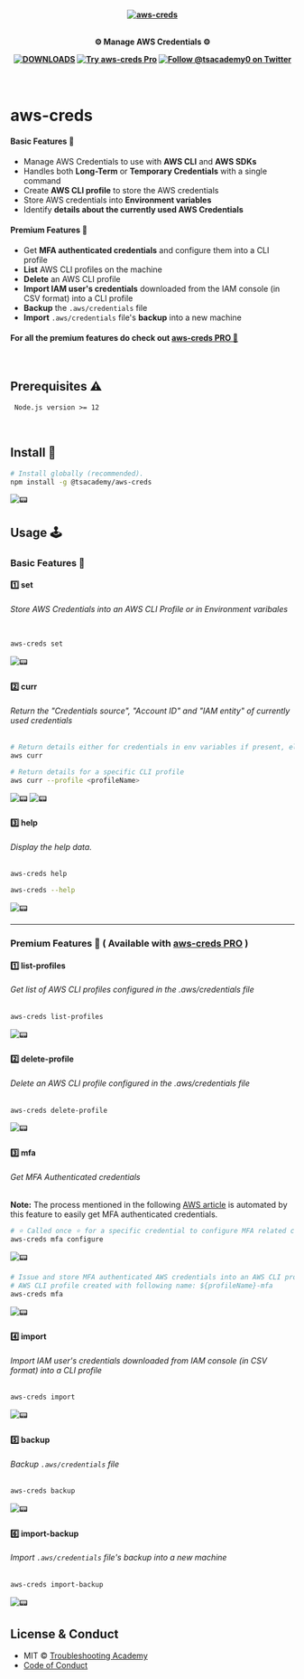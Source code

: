 <h4 align="center">
    <a href="https://github.com/tsacademy0/aws-creds">
        <img src="./.github/logo.jpg" alt="aws-creds" />
    </a>
    <br>
    <br>

⚙️ Manage AWS Credentials ⚙️

<a target="_blank" href="https://www.npmjs.com/package/@tsacademy/aws-creds">![DOWNLOADS](https://img.shields.io/npm/dt/@tsacademy/aws-creds?label=DOWNLOADS%20%20%E2%9D%AF&colorA=FFCD00&colorB=FFCD00&style=flat)</a> <a target="_blank" href="https://tsacademy0.gumroad.com/l/aws-creds">![Try aws-creds Pro](https://img.shields.io/badge/aws--creds%20PRO-%E2%86%92-FFCD00?colorA=FFCD00&colorB=FFCD00&style=flat)</a> <a target="_blank" href="https://twitter.com/tsacademy0/">![Follow @tsacademy0 on Twitter](https://img.shields.io/badge/FOLLOW%20@tsacademy0%20%E2%86%92-gray.svg?colorA=FFCD00&colorB=FFCD00&style=flat)</a>

</h4>

<br>

# aws-creds

#### Basic Features 🎯

- Manage AWS Credentials to use with **AWS CLI** and **AWS SDKs**
- Handles both **Long-Term** or **Temporary Credentials** with a single command
- Create **AWS CLI profile** to store the AWS credentials
- Store AWS credentials into **Environment variables**
- Identify **details about the currently used AWS Credentials**

#### Premium Features 🚀

- Get **MFA authenticated credentials** and configure them into a CLI profile
- **List** AWS CLI profiles on the machine
- **Delete** an AWS CLI profile
- **Import IAM user's credentials** downloaded from the IAM console (in CSV format) into a CLI profile
- **Backup** the `.aws/credentials` file
- **Import** `.aws/credentials` file's **backup** into a new machine

#### For all the premium features do check out <a target="_blank" href="https://tsacademy0.gumroad.com/l/aws-creds">aws-creds PRO 🙌</a>

<!-- <br>

[![Demo of aws-creds](https://img.youtube.com/vi/YOUTUBE_VIDEO_ID_HERE/0.jpg)](https://www.youtube.com/watch?v=YOUTUBE_VIDEO_ID_HERE) -->

<br>

## Prerequisites ⚠️

```
 Node.js version >= 12
```

<br>

## Install 💾

```sh
# Install globally (recommended).
npm install -g @tsacademy/aws-creds
```

![📟](./.github/aws-creds-install.gif)
<br>

## Usage 🕹

### Basic Features 🎯

#### 1️⃣ set

###### Store AWS Credentials into an AWS CLI Profile or in Environment varibales

```sh

aws-creds set
```

![📟](./.github/aws-creds-set.gif)

#### 2️⃣ curr

###### Return the "Credentials source", "Account ID" and "IAM entity" of currently used credentials

```sh
# Return details either for credentials in env variables if present, else from the 'default' CLI profile
aws curr

# Return details for a specific CLI profile
aws curr --profile <profileName>
```

![📟](./.github/aws-creds-curr.gif)
![📟](./.github/aws-creds-curr-profile.gif)

#### 3️⃣ help

###### Display the help data.

```sh
aws-creds help

aws-creds --help
```

![📟](./.github/aws-creds-help.gif)

---

### Premium Features 🚀 ( Available with <a target="_blank" href="https://tsacademy0.gumroad.com/l/aws-creds">aws-creds PRO</a> )

#### 1️⃣ list-profiles

###### Get list of AWS CLI profiles configured in the .aws/credentials file

```sh
aws-creds list-profiles
```

![📟](./.github/aws-creds-list-profiles.gif)

#### 2️⃣ delete-profile

###### Delete an AWS CLI profile configured in the .aws/credentials file

```sh
aws-creds delete-profile
```

![📟](./.github/aws-creds-delete-profile.gif)

#### 3️⃣ mfa

###### Get MFA Authenticated credentials

**Note:** The process mentioned in the following [AWS article](https://repost.aws/knowledge-center/authenticate-mfa-cli) is automated by this feature to easily get MFA authenticated credentials.

```sh
# ⭐️ Called once ⭐️ for a specific credential to configure MFA related configuration
aws-creds mfa configure
```

![📟](./.github/aws-creds-mfa-configure.gif)

```sh
# Issue and store MFA authenticated AWS credentials into an AWS CLI profile
# AWS CLI profile created with following name: ${profileName}-mfa
aws-creds mfa
```

![📟](./.github/aws-creds-mfa.gif)

#### 4️⃣ import

###### Import IAM user's credentials downloaded from IAM console (in CSV format) into a CLI profile

```sh
aws-creds import
```

![📟](./.github/aws-creds-import.gif)

#### 5️⃣ backup

###### Backup `.aws/credentials` file

```sh
aws-creds backup
```

![📟](./.github/aws-creds-backup.gif)

#### 6️⃣ import-backup

###### Import `.aws/credentials` file's backup into a new machine

```sh
aws-creds import-backup
```

![📟](./.github/aws-creds-import-backup.gif)

## License & Conduct

- MIT © [Troubleshooting Academy](https://twitter.com/tsacademy0/)
- [Code of Conduct](https://github.com/tsacademy0/aws-creds/blob/master/CODE-OF-CONDUCT.md)
